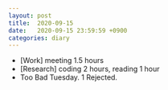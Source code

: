 ```yaml
---
layout: post
title:  2020-09-15
date:   2020-09-15 23:59:59 +0900
categories: diary
---
```


- [Work] meeting 1.5 hours
- [Research] coding 2 hours, reading 1 hour
- Too Bad Tuesday. 1 Rejected.
